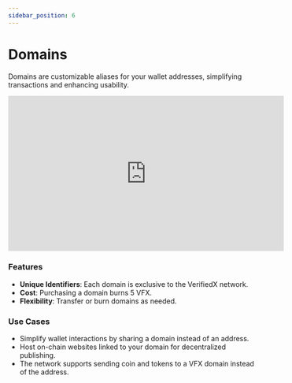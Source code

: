 ```yaml
---
sidebar_position: 6
---
```


# Domains

Domains are customizable aliases for your wallet addresses, simplifying transactions and enhancing usability.

<iframe width="560" height="315" src="https://www.youtube.com/embed/JYXcDQXsgtU" title="YouTube video player" frameborder="0" allow="accelerometer; autoplay; clipboard-write; encrypted-media; gyroscope; picture-in-picture; web-share; fullscreen" allowfullscreen></iframe>


### Features
- **Unique Identifiers**: Each domain is exclusive to the VerifiedX network.
- **Cost**: Purchasing a domain burns 5 VFX.
- **Flexibility**: Transfer or burn domains as needed.

### Use Cases
- Simplify wallet interactions by sharing a domain instead of an address.
- Host on-chain websites linked to your domain for decentralized publishing.
- The network supports sending coin and tokens to a VFX domain instead of the address.